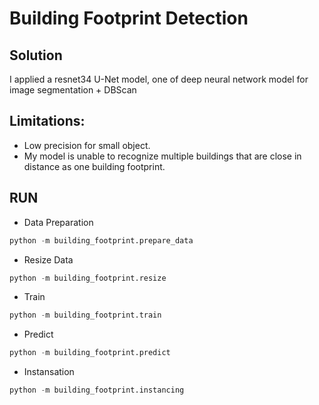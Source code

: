 # Building Footprint Detection


## Solution
I applied a resnet34 U-Net model, one of deep neural network model for image segmentation + DBScan

## Limitations:
- Low precision for small object.
- My model is unable to recognize multiple buildings that are close in distance as one building footprint. 

## RUN

-  Data Preparation
```python
python -m building_footprint.prepare_data
```

- Resize Data
```python
python -m building_footprint.resize
```

- Train
```python
python -m building_footprint.train
```

- Predict
```python
python -m building_footprint.predict
```

- Instansation
```python
python -m building_footprint.instancing
```